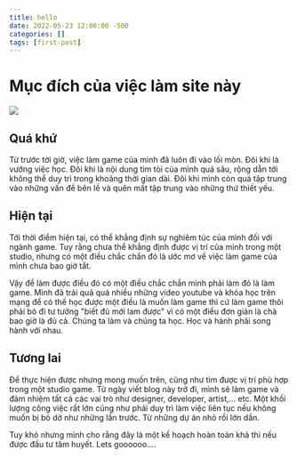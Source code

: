 ```yaml
---
title: hello
date: 2022-05-23 12:00:00 -500
categories: []
tags: [first-post]
---
```


# Mục đích của việc làm site này

![](https://mastermedia.vn/wp-content/uploads/2022/08/Game-design-and-development-vector-iso-1.jpg)

## Quá khứ
Từ trước tời giờ, việc làm game của mình đã luôn đi vào lối mòn. Đôi khi là vướng việc học. Đôi khi là nội dung tìm tòi của mình quá sâu, rộng dẫn tới không thể duy trì trong khoảng thời gian dài. Đôi khi mình còn quá tập trung vào những vấn đề bên lề và quên mất tập trung vào những thứ thiết yếu.

## Hiện tại
Tới thời điểm hiện tại, có thể khẳng định sự nghiêm túc của mình đối với ngành game. Tuy rằng chưa thể khẳng định được vị trí của mình trong một studio, nhưng có một điều chắc chắn đó là ước mơ về việc làm game của mình chưa bao giờ tắt. 

Vậy để làm được điều đó có một điều chắc chắn mình phải làm đó là làm game. Mình đã trải quả quá nhiều những video youtube và khóa học trên mạng để có thế học được một điều là muốn làm game thì cứ làm game thôi phải bỏ đi tư tưởng "biết đủ mới lam được" vì có một điều đơn giản là chả bao giờ là đủ cả. Chúng ta làm và chúng ta học. Học và hành phải song hành với nhau.
## Tương lai
Để thực hiện được nhưng mong muốn trên, cũng như tìm được vị trí phù hợp trong một studio game. Từ ngày viết blog này trở đi, mình sẽ làm game và đảm nhiệm tất cả các vai trò như designer, developer, artist,... etc. Một khối lượng công việc rất lớn cũng như phải duy trì làm việc liên tục nếu không muốn bị bỏ dở như những lần trước. Từ những dự án nhỏ rồi lớn dần. 

Tuy khó nhưng mình cho rằng đây là một kế hoạch hoàn toàn khả thi nếu được đầu tư tâm huyết. Lets goooooo....
